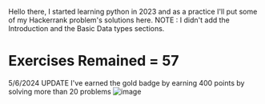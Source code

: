 Hello there, I started learning python in 2023 and as a practice I'll put some of my Hackerrank problem's solutions here. 
NOTE : I didn't add the Introduction and the Basic Data types sections.

<h1>Exercises Remained = 57</h1>

5/6/2024 UPDATE 
I've earned the gold badge by earning 400 points by solving more than 20 problems 
![image](https://github.com/Mostafa-Mohamed-Atef/Hackerrank-Exercises-Python/assets/151864798/c7004a07-2c05-449a-a117-b8a6d38fa6b7)
